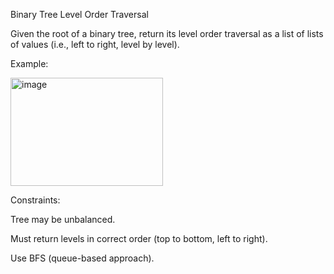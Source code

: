 Binary Tree Level Order Traversal

Given the root of a binary tree, return its level order traversal as a list of lists of values (i.e., left to right, level by level).

Example:

<img width="244" height="173" alt="image" src="https://github.com/user-attachments/assets/d430e187-ae30-466a-8be5-cee0fba2da86" />

Constraints:

Tree may be unbalanced.

Must return levels in correct order (top to bottom, left to right).

Use BFS (queue-based approach).
